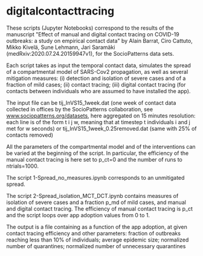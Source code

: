 # digitalcontacttracing
These scripts (Jupyter Notebooks) correspond to the results of the manuscript "Effect of manual and digital contact tracing on COVID-19 outbreaks: a study on empirical contact data" by Alain Barrat, Ciro Cattuto, Mikko Kivelä, Sune Lehmann, Jari Saramäki (medRxiv:2020.07.24.20159947v1), for the SocioPatterns data sets.

Each script takes as input the temporal contact data, simulates the spread of a compartmental model of SARS-Cov2 propagation, as well as several 
mitigation measures: 
(i) detection and isolation of severe cases and of a fraction of mild cases;
(ii) contact tracing;
(iii) digital contact tracing (for contacts between individuals who are assumed to have installed the app).


The input file can be 
tij_InVS15_1week.dat (one week of contact data collected in offices by the SocioPatterns collaboration, see www.sociopatterns.org/datasets, here aggregated on 15 minutes resolution: each line is of the form t i j w, meaning that at timestep t individuals i and j met for w seconds) or tij_InVS15_1week_0.25removed.dat (same with 25% of contacts removed)

All the parameters of the compartmental model and of the interventions can be varied at the beginning of the script. In particular, the efficiency of the manual contact tracing is here set to p_ct=0 and the number of runs to ntrials=1000.

The script 1-Spread_no_measures.ipynb corresponds to an unmitigated spread.

The script 2-Spread_isolation_MCT_DCT.ipynb contains measures of isolation of severe cases and a fraction p_md of mild cases, and manual and digital contact tracing. The efficiency of manual contact tracing is p_ct and the script loops over app adoption values from 0 to 1.

The output is a file containing as a function of the app adoption, at given contact tracing efficiency and other parameters:
fraction of outbreaks reaching less than 10% of individuals; average epidemic size;
normalized number of quarantines; normalized number of unnecessary quarantines
